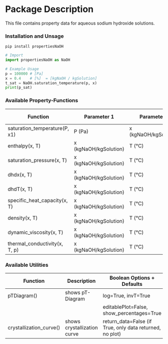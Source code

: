 # Package Description

This file contains property data for aqueous sodium hydroxide solutions.

### Installation and Unsage

```
pip install propertiesNaOH
```

```python
# Import
import propertiesNaOH as NaOH

# Example Usage
p = 100000 # [Pa]
x = 0.4    # [%]  = [kgNaOH / kgSolution]
t_sat = NaOH.saturation_temperature(p, x)
print(p_sat)
```

### Available Property-Functions

| Function                        | Parameter 1           | Parameter 2           | Parameter 3    | Return Unit   |
|----------------------------------|-----------------------|-----------------------|----------------|---------------|
| saturation_temperature(P, x1)    | P (Pa)                | x (kgNaOH/kgSolution) | -              | °C            |
| enthalpy(x, T)                   | x (kgNaOH/kgSolution) | T (°C)                | -              | kJ/kg         |
| saturation_pressure(x, T)        | x (kgNaOH/kgSolution) | T (°C)                | -              | Pa            |
| dhdx(x, T)                       | x (kgNaOH/kgSolution) | T (°C)                | -              | kJ/kg         |
| dhdT(x, T)                       | x (kgNaOH/kgSolution) | T (°C)                | -              | kJ/kg·K       |
| specific_heat_capacity(x, T)     | x (kgNaOH/kgSolution) | T (°C)                | -              | kJ/kg·K       |
| density(x, T)                    | x (kgNaOH/kgSolution) | T (°C)                | -              | kg/m³         |
| dynamic_viscosity(x, T)          | x (kgNaOH/kgSolution) | T (°C)                | -              | Pa·s          |
| thermal_conductivity(x, T, p)    | x (kgNaOH/kgSolution) | T (°C)                | p (Pa)         | W/m·K         |


### Available Utilities


| Function                 | Description                  | Boolean Options + Defaults                              |
|--------------------------|------------------------------|---------------------------------------------------------|
| pTDiagram()              | shows pT-Diagram             | log=True, invT=True                                     |
|                          |                              | editablePlot=False, show_percentages=True               |
| crystallization_curve()  | shows crystallization curve  | return_data=False (if True, only data returned, no plot)|
